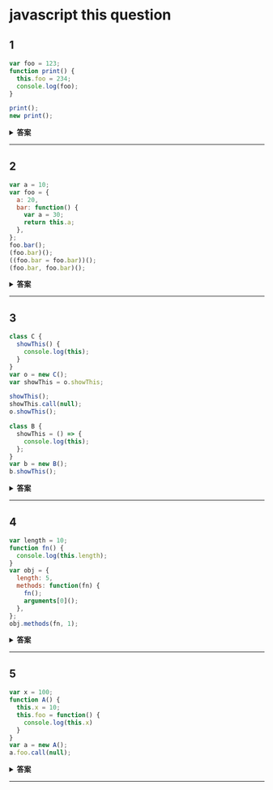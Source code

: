 # javascript this question

## 1

```javascript
var foo = 123;
function print() {
  this.foo = 234;
  console.log(foo);
}

print();
new print();
```

<details>
  <summary>
    <b>答案</b>
  </summary>
  <p>
    234<br/>
    234
  </p>
</details>

---

## 2

```javascript
var a = 10;
var foo = {
  a: 20,
  bar: function() {
    var a = 30;
    return this.a;
  },
};
foo.bar();
(foo.bar)();
((foo.bar = foo.bar))();
(foo.bar, foo.bar)();
```

<details>
  <summary>
    <b>答案</b>
  </summary>
  <p>
    20<br />
    20<br />
    10<br />
    10<br />
  </p>
</details>

---

## 3

```javascript
class C {
  showThis() {
    console.log(this);
  }
}
var o = new C();
var showThis = o.showThis;

showThis();
showThis.call(null);
o.showThis();

class B {
  showThis = () => {
    console.log(this);
  };
}
var b = new B();
b.showThis();
```

<details>
  <summary>
    <b>答案</b>
  </summary>
  <p>
    undefined<br />
    null<br />
    C{}<br />
    B{showThis:f}<br />
  </p>
</details>

---

## 4

```javascript
var length = 10;
function fn() {
  console.log(this.length);
}
var obj = {
  length: 5,
  methods: function(fn) {
    fn();
    arguments[0]();
  },
};
obj.methods(fn, 1);
```

<details>
  <summary>
    <b>答案</b>
  </summary>
  <p>
    10<br />
    2<br />
  </p>
</details>

---

## 5

```javascript
var x = 100;
function A() {
  this.x = 10;
  this.foo = function() {
    console.log(this.x)
  }
}
var a = new A();
a.foo.call(null);
```

<details>
  <summary>
    <b>答案</b>
  </summary>
  <p>
    100<br />
  </p>
</details>

---
